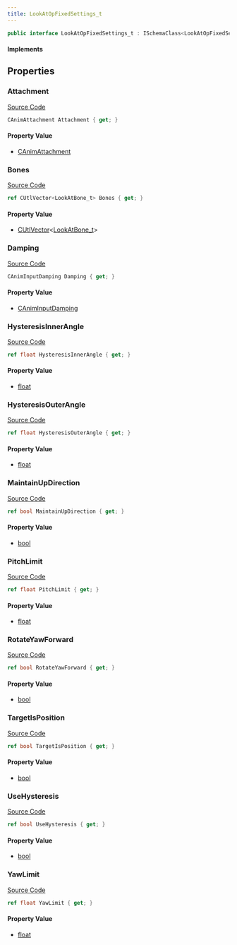 ```yaml
---
title: LookAtOpFixedSettings_t
---
```


```csharp
public interface LookAtOpFixedSettings_t : ISchemaClass<LookAtOpFixedSettings_t>, ISchemaField, ISchemaClass, INativeHandle
```

#### Implements

## Properties

### Attachment

[Source Code](https://github.com/swiftly-solution/swiftlys2/blob/main/managed/src/SwiftlyS2.Generated/Schemas/Interfaces/LookAtOpFixedSettings_t.cs#L17)

```csharp
CAnimAttachment Attachment { get; }
```

#### Property Value

- [CAnimAttachment](/docs/api/shared/schemadefinitions/canimattachment)

### Bones

[Source Code](https://github.com/swiftly-solution/swiftlys2/blob/main/managed/src/SwiftlyS2.Generated/Schemas/Interfaces/LookAtOpFixedSettings_t.cs#L21)

```csharp
ref CUtlVector<LookAtBone_t> Bones { get; }
```

#### Property Value

- [CUtlVector](/docs/api/-1)<[LookAtBone_t](/docs/api/shared/schemadefinitions/lookatbone_t)>

### Damping

[Source Code](https://github.com/swiftly-solution/swiftlys2/blob/main/managed/src/SwiftlyS2.Generated/Schemas/Interfaces/LookAtOpFixedSettings_t.cs#L19)

```csharp
CAnimInputDamping Damping { get; }
```

#### Property Value

- [CAnimInputDamping](/docs/api/shared/schemadefinitions/caniminputdamping)

### HysteresisInnerAngle

[Source Code](https://github.com/swiftly-solution/swiftlys2/blob/main/managed/src/SwiftlyS2.Generated/Schemas/Interfaces/LookAtOpFixedSettings_t.cs#L27)

```csharp
ref float HysteresisInnerAngle { get; }
```

#### Property Value

- [float](https://learn.microsoft.com/dotnet/api/system.single)

### HysteresisOuterAngle

[Source Code](https://github.com/swiftly-solution/swiftlys2/blob/main/managed/src/SwiftlyS2.Generated/Schemas/Interfaces/LookAtOpFixedSettings_t.cs#L29)

```csharp
ref float HysteresisOuterAngle { get; }
```

#### Property Value

- [float](https://learn.microsoft.com/dotnet/api/system.single)

### MaintainUpDirection

[Source Code](https://github.com/swiftly-solution/swiftlys2/blob/main/managed/src/SwiftlyS2.Generated/Schemas/Interfaces/LookAtOpFixedSettings_t.cs#L33)

```csharp
ref bool MaintainUpDirection { get; }
```

#### Property Value

- [bool](https://learn.microsoft.com/dotnet/api/system.boolean)

### PitchLimit

[Source Code](https://github.com/swiftly-solution/swiftlys2/blob/main/managed/src/SwiftlyS2.Generated/Schemas/Interfaces/LookAtOpFixedSettings_t.cs#L25)

```csharp
ref float PitchLimit { get; }
```

#### Property Value

- [float](https://learn.microsoft.com/dotnet/api/system.single)

### RotateYawForward

[Source Code](https://github.com/swiftly-solution/swiftlys2/blob/main/managed/src/SwiftlyS2.Generated/Schemas/Interfaces/LookAtOpFixedSettings_t.cs#L31)

```csharp
ref bool RotateYawForward { get; }
```

#### Property Value

- [bool](https://learn.microsoft.com/dotnet/api/system.boolean)

### TargetIsPosition

[Source Code](https://github.com/swiftly-solution/swiftlys2/blob/main/managed/src/SwiftlyS2.Generated/Schemas/Interfaces/LookAtOpFixedSettings_t.cs#L35)

```csharp
ref bool TargetIsPosition { get; }
```

#### Property Value

- [bool](https://learn.microsoft.com/dotnet/api/system.boolean)

### UseHysteresis

[Source Code](https://github.com/swiftly-solution/swiftlys2/blob/main/managed/src/SwiftlyS2.Generated/Schemas/Interfaces/LookAtOpFixedSettings_t.cs#L37)

```csharp
ref bool UseHysteresis { get; }
```

#### Property Value

- [bool](https://learn.microsoft.com/dotnet/api/system.boolean)

### YawLimit

[Source Code](https://github.com/swiftly-solution/swiftlys2/blob/main/managed/src/SwiftlyS2.Generated/Schemas/Interfaces/LookAtOpFixedSettings_t.cs#L23)

```csharp
ref float YawLimit { get; }
```

#### Property Value

- [float](https://learn.microsoft.com/dotnet/api/system.single)


